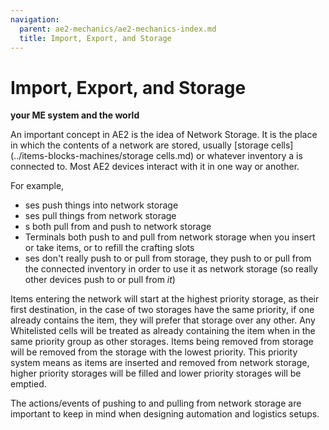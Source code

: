 ```yaml
---
navigation:
  parent: ae2-mechanics/ae2-mechanics-index.md
  title: Import, Export, and Storage
---
```

# Import, Export, and Storage
**your ME system and the world**

An important concept in AE2 is the idea of Network Storage. It is the place in which the contents of a network are stored,
usually [storage cells](../items-blocks-machines/storage cells.md) or whatever inventory a <ItemLink id="storage_bus" />
is connected to. Most AE2 devices interact with it in one way or another.

For example,
- <ItemLink id="import_bus" />ses push things into network storage
- <ItemLink id="export_bus" />ses pull things from network storage
- <ItemLink id="interface" />s both pull from and push to network storage
- Terminals both push to and pull from network storage when you insert or take items, or to refill the crafting slots
- <ItemLink id="storage_bus" />ses don't really push to or pull from storage, they push to or pull from the connected inventory
in order to use it as network storage (so really other devices push to or pull from *it*)

Items entering the network will start at the highest priority storage, as
their first destination, in the case of two storages have the same priority,
if one already contains the item, they will prefer that storage over any
other. Any Whitelisted cells will be treated as already containing the item
when in the same priority group as other storages. Items being removed from storage will
be removed from the storage with the lowest priority. This priority system means as items are inserted and removed
from network storage, higher priority storages will be filled and lower priority storages will be emptied.

The actions/events of pushing to and pulling from network storage are important to keep in mind when designing automation
and logistics setups.